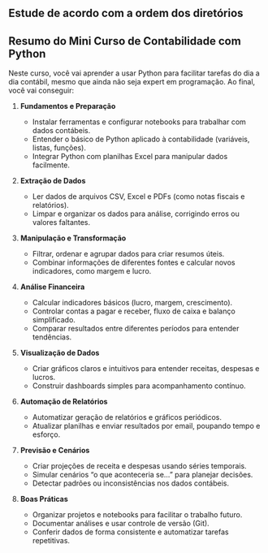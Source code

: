 ## Estude de acordo com a ordem dos diretórios

## **Resumo do Mini Curso de Contabilidade com Python**

Neste curso, você vai aprender a usar Python para facilitar tarefas do dia a dia contábil, mesmo que ainda não seja expert em programação. Ao final, você vai conseguir:

1. **Fundamentos e Preparação**

   - Instalar ferramentas e configurar notebooks para trabalhar com dados contábeis.
   - Entender o básico de Python aplicado à contabilidade (variáveis, listas, funções).
   - Integrar Python com planilhas Excel para manipular dados facilmente.

2. **Extração de Dados**

   - Ler dados de arquivos CSV, Excel e PDFs (como notas fiscais e relatórios).
   - Limpar e organizar os dados para análise, corrigindo erros ou valores faltantes.

3. **Manipulação e Transformação**

   - Filtrar, ordenar e agrupar dados para criar resumos úteis.
   - Combinar informações de diferentes fontes e calcular novos indicadores, como margem e lucro.

4. **Análise Financeira**

   - Calcular indicadores básicos (lucro, margem, crescimento).
   - Controlar contas a pagar e receber, fluxo de caixa e balanço simplificado.
   - Comparar resultados entre diferentes períodos para entender tendências.

5. **Visualização de Dados**

   - Criar gráficos claros e intuitivos para entender receitas, despesas e lucros.
   - Construir dashboards simples para acompanhamento contínuo.

6. **Automação de Relatórios**

   - Automatizar geração de relatórios e gráficos periódicos.
   - Atualizar planilhas e enviar resultados por email, poupando tempo e esforço.

7. **Previsão e Cenários**

   - Criar projeções de receita e despesas usando séries temporais.
   - Simular cenários “o que aconteceria se…” para planejar decisões.
   - Detectar padrões ou inconsistências nos dados contábeis.

8. **Boas Práticas**

   - Organizar projetos e notebooks para facilitar o trabalho futuro.
   - Documentar análises e usar controle de versão (Git).
   - Conferir dados de forma consistente e automatizar tarefas repetitivas.

